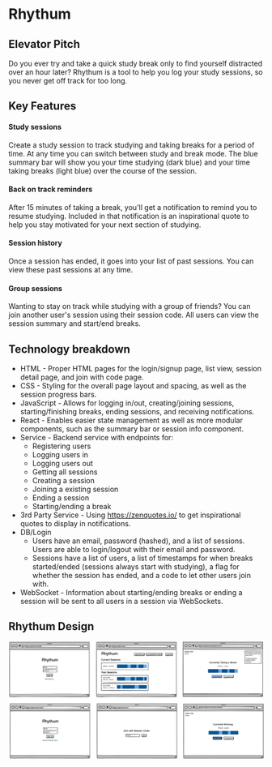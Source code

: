 # Rhythum

## Elevator Pitch
Do you ever try and take a quick study break only to find yourself distracted over an hour later? Rhythum is a tool to help you log your study sessions, so you never get off track for too long.

## Key Features

#### Study sessions
Create a study session to track studying and taking breaks for a period of time. At any time you can switch between study and break mode. The blue summary bar will show you your time studying (dark blue) and your time taking breaks (light blue) over the course of the session.

#### Back on track reminders
After 15 minutes of taking a break, you'll get a notification to remind you to resume studying. Included in that notification is an inspirational quote to help you stay motivated for your next section of studying.

#### Session history
Once a session has ended, it goes into your list of past sessions. You can view these past sessions at any time.

#### Group sessions
Wanting to stay on track while studying with a group of friends? You can join another user's session using their session code. All users can view the session summary and start/end breaks.

## Technology breakdown
* HTML - Proper HTML pages for the login/signup page, list view, session detail page, and join with code page.
* CSS - Styling for the overall page layout and spacing, as well as the session progress bars.
* JavaScript - Allows for logging in/out, creating/joining sessions, starting/finishing breaks, ending sessions, and receiving notifications.
* React - Enables easier state management as well as more modular components, such as the summary bar or session info component.
* Service - Backend service with endpoints for:
  * Registering users
  * Logging users in
  * Logging users out
  * Getting all sessions
  * Creating a session
  * Joining a existing session
  * Ending a session
  * Starting/ending a break
* 3rd Party Service - Using https://zenquotes.io/ to get inspirational quotes to display in notifications.
* DB/Login
  * Users have an email, password (hashed), and a list of sessions. Users are able to login/logout with their email and password.
  * Sessions have a list of users, a list of timestamps for when breaks started/ended (sessions always start with studying), a flag for whether the session has ended, and a code to let other users join with.
* WebSocket - Information about starting/ending breaks or ending a session will be sent to all users in a session via WebSockets.


## Rhythum Design
![Rhythum Wireframe](rhythumWireframe.jpg)